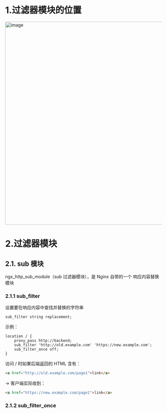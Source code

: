 # 1.过滤器模块的位置

<img width="625" height="651" alt="image" src="https://github.com/user-attachments/assets/0454f002-4911-4a53-94c1-928f11346f95" />

# 2.过滤器模块
## 2.1. sub 模块
ngx_http_sub_module（sub 过滤器模块），是 Nginx 自带的一个 响应内容替换模块
### 2.1.1 sub_filter
设置要在响应内容中查找并替换的字符串
```nginx
sub_filter string replacement;
```
示例：
```nginx
location / {
    proxy_pass http://backend;
    sub_filter 'http://old.example.com' 'https://new.example.com';
    sub_filter_once off;
}
```
访问 / 时如果后端返回的 HTML 含有：
```html
<a href="http://old.example.com/page1">link</a>
```
→ 客户端实际收到：
```html
<a href="https://new.example.com/page1">link</a>
```
### 2.1.2 sub_filter_once
